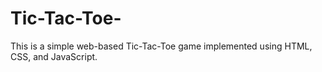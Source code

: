# Tic-Tac-Toe-
This is a simple web-based Tic-Tac-Toe game implemented using HTML, CSS, and JavaScript.
